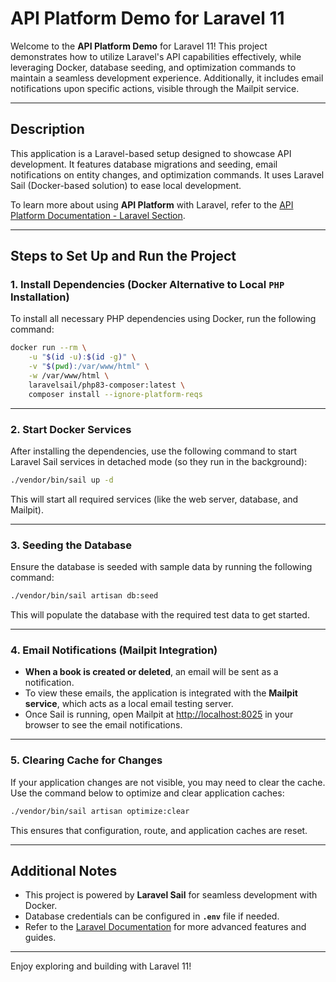 # API Platform Demo for Laravel 11

Welcome to the **API Platform Demo** for Laravel 11! This project demonstrates how to utilize Laravel's API capabilities effectively, while leveraging Docker, database seeding, and optimization commands to maintain a seamless development experience. Additionally, it includes email notifications upon specific actions, visible through the Mailpit service.

---

## Description

This application is a Laravel-based setup designed to showcase API development. It features database migrations and seeding, email notifications on entity changes, and optimization commands. It uses Laravel Sail (Docker-based solution) to ease local development.

To learn more about using **API Platform** with Laravel, refer to the [API Platform Documentation - Laravel Section](https://api-platform.com/docs/laravel/).


---

## Steps to Set Up and Run the Project

### 1. Install Dependencies (Docker Alternative to Local `PHP` Installation)
To install all necessary PHP dependencies using Docker, run the following command:

```bash
docker run --rm \
    -u "$(id -u):$(id -g)" \
    -v "$(pwd):/var/www/html" \
    -w /var/www/html \
    laravelsail/php83-composer:latest \
    composer install --ignore-platform-reqs
```

---

### 2. Start Docker Services
After installing the dependencies, use the following command to start Laravel Sail services in detached mode (so they run in the background):

```bash
./vendor/bin/sail up -d
```

This will start all required services (like the web server, database, and Mailpit).

---

### 3. Seeding the Database
Ensure the database is seeded with sample data by running the following command:

```bash
./vendor/bin/sail artisan db:seed
```

This will populate the database with the required test data to get started.

---

### 4. Email Notifications (Mailpit Integration)
- **When a book is created or deleted**, an email will be sent as a notification.
- To view these emails, the application is integrated with the **Mailpit service**, which acts as a local email testing server.
- Once Sail is running, open Mailpit at [http://localhost:8025](http://localhost:8025) in your browser to see the email notifications.

---

### 5. Clearing Cache for Changes
If your application changes are not visible, you may need to clear the cache. Use the command below to optimize and clear application caches:

```bash
./vendor/bin/sail artisan optimize:clear
```

This ensures that configuration, route, and application caches are reset.

---

## Additional Notes

- This project is powered by **Laravel Sail** for seamless development with Docker.
- Database credentials can be configured in **`.env`** file if needed.
- Refer to the [Laravel Documentation](https://laravel.com/docs) for more advanced features and guides.

---

Enjoy exploring and building with Laravel 11!
